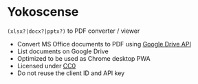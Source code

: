 # Yokoscense

 `(xlsx?|docx?|pptx?)` to PDF converter / viewer

- Convert MS Office documents to PDF using [Google Drive API](https://developers.google.com/drive/v3/web/about-sdk)
- List documents on Google Drive
- Optimized to be used as Chrome desktop PWA
- Licensed under [CC0](https://creativecommons.org/publicdomain/zero/1.0/deed)
- Do not reuse the client ID and API key
